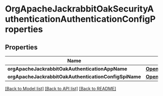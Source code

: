 # OrgApacheJackrabbitOakSecurityAuthenticationAuthenticationConfigProperties

## Properties
Name | Type | Description | Notes
------------ | ------------- | ------------- | -------------
**orgApacheJackrabbitOakAuthenticationAppName** | [**OpenAPI\Server\Model\ConfigNodePropertyString**](ConfigNodePropertyString.md) |  | [optional] 
**orgApacheJackrabbitOakAuthenticationConfigSpiName** | [**OpenAPI\Server\Model\ConfigNodePropertyString**](ConfigNodePropertyString.md) |  | [optional] 

[[Back to Model list]](../README.md#documentation-for-models) [[Back to API list]](../README.md#documentation-for-api-endpoints) [[Back to README]](../README.md)


